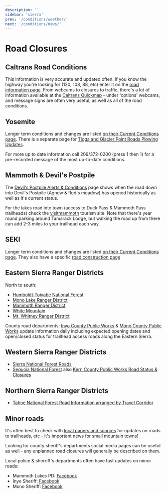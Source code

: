```yaml
---
description: ''
sidebar: 'sierra'
prev: '/conditions/weather/'
next: '/conditions/news/'
---
```


# Road Closures

## Caltrans Road Conditions 

This information is very accurate and updated often.  If you know the highway you're looking for (120, 108, 88, etc) enter it on the [road information page](https://roads.dot.ca.gov/roadscell.php). From webcams to closures to traffic, there's a lot of information available at the [Caltrans Quickmap](http://quickmap.dot.ca.gov/) - under 'options' webcams, and message signs are often very useful, as well as all of the road conditions.

## Yosemite

Longer term conditions and changes are listed [on their Current Conditions page](https://www.nps.gov/yose/planyourvisit/conditions.htm). There is a separate page for [Tioga and Glacier Point Roads Plowing Updates](https://www.nps.gov/yose/planyourvisit/tioga.htm).

For more up to date information call 209/372-0200 (press 1 then 1) for a pre-recorded message of the most up-to-date conditions.

## Mammoth & Devil's Postpile

The [Devil's Postpile Alerts & Conditions](https://www.nps.gov/depo/planyourvisit/conditions.htm) page shows when the road down into Devil's Postpile (Agnew & Red's meadow) has opened historically as well as it's current status.

For the lakes road into town (access to Duck Pass & Mammoth Pass trailheads) check the [visitmammoth](https://www.visitmammoth.com/blogs/activity-road-updates/) tourism site. Note that there's year round parking around Tamarack Lodge, but walking the road up from there can add 2-3 miles to your trailhead each way.

## SEKI

Longer term conditions and changes are listed [on their Current Conditions page](https://www.nps.gov/seki/planyourvisit/conditions.htm). They also have a specific [road construction page](https://www.nps.gov/seki/planyourvisit/road-construction.htm)

## Eastern Sierra Ranger Districts

North to south:
- [Humboldt-Toiyabe National Forest](https://www.fs.usda.gov/detail/htnf/alerts-notices/?cid=fseprd573269)
- [Mono Lake Ranger District](https://www.fs.usda.gov/recarea/inyo/recarea/?recid=20252)
- [Mammoth Ranger District](https://www.fs.usda.gov/recarea/inyo/recarea/?recid=20238)
- [White Mountain](https://www.fs.usda.gov/recarea/inyo/recreation/hiking/recarea/?recid=20230&actid=51)
- [Mt. Whitney Ranger District](https://www.fs.usda.gov/recarea/inyo/recarea/?recid=20258)

County road departments: [Inyo County Public Works](https://www.inyocounty.us/services/public-works/news/inyo-county-road-openclosed-status) & [Mono County Public Works](https://www.monocounty.ca.gov/roads) update information daily including expected opening dates and open/closed status for trailhead access roads along the Eastern Sierra.

## Western Sierra Ranger Districts

- [Sierra National Forest Roads](https://www.fs.usda.gov/detail/sierra/home/?cid=stelprdb5399344)
- [Sequoia National Forest](https://www.fs.usda.gov/detail/sequoia/news-events/?cid=FSEPRD481949) also [Kern County Public Works Road Status & Closures](https://kernpublicworks.com/transportation/road-status-closures/)

## Northern Sierra Ranger Districts
- [Tahoe National Forest Road Information arranged by Travel Corridor](https://www.fs.usda.gov/detail/tahoe/alerts-notices/?cid=stelprdb5299395)

## Minor roads

It's often best to check with [local papers and sources](/resources/local/) for updates on roads to trailheads, etc - it's important news for small mountain towns!

Looking for county sheriff's departments social media pages can be useful as well - any unplanned road closures will generally be described on them.

Local police & sherriff's departments often have fast updates on minor roads:

* Mammoth Lakes PD: [Facebook](https://www.facebook.com/mammothlakespolicedepartment)
* Inyo Sheriff: [Facebook](https://www.facebook.com/InyoCountySheriffsOffice)
* Mono Sheriff: [Facebook](https://www.facebook.com/profile.php?id=100010732572520)

